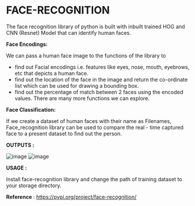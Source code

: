 # FACE-RECOGNITION

The face recognition library of python is built with inbuilt trained HOG and CNN (Resnet) Model that can identify human faces.

**Face Encodings:**
        
We can pass a human face image to the functions of the  library to
   * find out Facial encodings i.e. features like eyes, nose, mouth, eyebrows, etc that depicts a human face.
   * find out the location of the face in the image and return the co-ordinate list which can be used for drawing a bounding box.
   * find out the percentage of match between 2 faces using the encoded values.
There are many more functions we can explore.


**Face Classification:**

If we create a dataset of human faces with their name as Filenames, Face_recognition library can be used to compare the real - time captured face to a present dataset to find out the person.

**OUTPUTS :**

![image](https://user-images.githubusercontent.com/72727518/118289200-b82d6480-b4f2-11eb-953d-5b8caa5f5567.png)
![image](https://user-images.githubusercontent.com/72727518/118289241-c2e7f980-b4f2-11eb-91dd-72ae6fd87bad.png)

**USAGE :**

Install face-recognition library and change the path of training dataset to your storage directory.

**Reference** : https://pypi.org/project/face-recognition/
